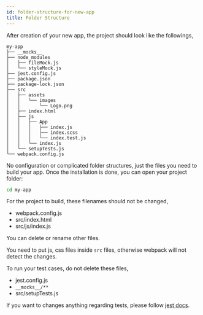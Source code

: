 ```yaml
---
id: folder-structure-for-new-app
title: Folder Structure
---
```


After creation of your new app, the project should look like the followings,

```
my-app
├── __mocks__
├── node_modules
│   ├── fileMock.js
│   └── styleMock.js
├── jest.config.js
├── package.json
├── package-lock.json
├── src
│   ├── assets
│   │   └── images
│   │       └── Logo.png
│   ├── index.html
│   ├── js
│   │   ├── App
│   │   │   ├── index.js
│   │   │   ├── index.scss
│   │   │   └── index.test.js
│   │   └── index.js
│   └── setupTests.js
└── webpack.config.js
```

No configuration or complicated folder structures, just the files you need to build your app. Once the installation is done, you can open your project folder:

```sh
cd my-app
```

For the project to build, these filenames should not be changed,

* webpack.config.js
* src/index.html
* src/js/index.js

You can delete or rename other files.

You need to put js, css files inside `src` files, otherwise webpack will not detect the changes.

To run your test cases, do not delete these files,

* jest.config.js
* `__mocks__/**`
* src/setupTests.js

If you want to changes anything regarding tests, please follow [jest docs](https://jestjs.io/docs/en/getting-started).
